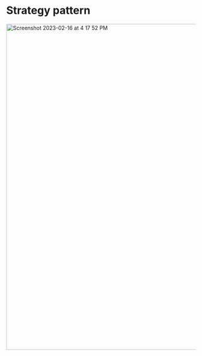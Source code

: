# Strategy pattern

<img width="867" alt="Screenshot 2023-02-16 at 4 17 52 PM" src="https://user-images.githubusercontent.com/80638470/219499720-0764cdf1-161d-417c-855c-6911fdf41c43.png">
